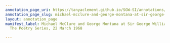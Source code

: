 ```yaml
---
annotation_page_uri: https://tanyaclement.github.io/SGW-SI/annotations/michael-mcclure-and-george-montana-at-sir-george-williams-university-the-poetry-series-22-march-1968-canvas-1-audience.json
annotation_page_slug: michael-mcclure-and-george-montana-at-sir-george-williams-university-the-poetry-series-22-march-1968-canvas-1-audience
layout: annotation_page
manifest_label: Michael McClure and George Montana at Sir George Williams University,
  The Poetry Series, 22 March 1968

---
```

